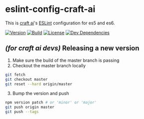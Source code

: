 # eslint-config-craft-ai #

This is [craft ai](https://craft.ai/)'s [ESLint](http://eslint.org/)
configuration for es5 and es6.

[![Version](https://img.shields.io/npm/v/eslint-config-craft-ai.svg?style=flat-square)](https://npmjs.org/package/eslint-config-craft-ai) [![Build](https://img.shields.io/travis/craft-ai/eslint-config-craft-ai/master.svg?style=flat-square)](https://travis-ci.org/craft-ai/eslint-config-craft-ai) [![License](https://img.shields.io/badge/license-BSD--3--Clause-42358A.svg?style=flat-square)](LICENSE) [![Dev Dependencies](https://img.shields.io/david/dev/craft-ai/eslint-config-craft-ai.svg?style=flat-square)](https://david-dm.org/craft-ai/eslint-config-craft-ai#info=devDependencies)

## _(for craft ai devs)_ Releasing a new version ##

1. Make sure the build of the master branch is passing
2. Checkout the master branch locally
````sh
git fetch
git checkout master
git reset --hard origin/master
````
3. Bump the version and push
````sh
npm version patch # or 'minor' or 'major'
git push origin master
git push --tags
````
